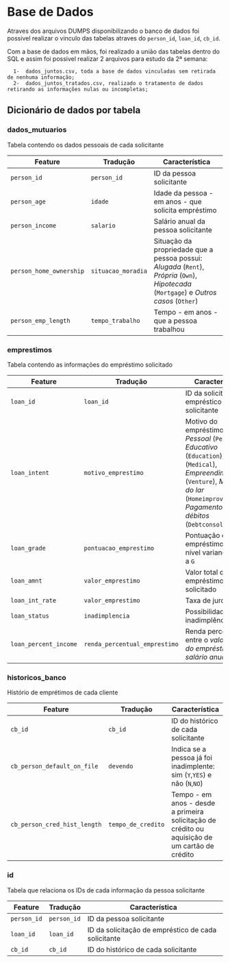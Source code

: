 # Base de Dados

Atraves dos arquivos DUMPS disponibilizando o banco de dados foi possivel realizar o vinculo das tabelas atraves do `person_id`, `loan_id`, `cb_id`.

Com a base de dados em mãos, foi realizado a união das tabelas dentro do SQL e assim foi possivel realizar 2 arquivos para estudo da 2ª semana:

      1-  dados_juntos.csv, toda a base de dados vinculadas sem retirada de nenhuma informação;
      2-  dados_juntos_tratados.csv, realizado o tratamento de dados retirando as informações nulas ou incompletas;


## Dicionário de dados por tabela

### dados_mutuarios

Tabela contendo os dados pessoais de cada solicitante

| Feature | Tradução | Característica |
| --- | --- | --- |
|`person_id`| `person_id` |ID da pessoa solicitante|
| `person_age` | `idade` | Idade da pessoa - em anos - que solicita empréstimo |
| `person_income` | `salario` | Salário anual da pessoa solicitante |
| `person_home_ownership` | `situacao_moradia` | Situação da propriedade que a pessoa possui: *Alugada* (`Rent`), *Própria* (`Own`), *Hipotecada* (`Mortgage`) e *Outros casos* (`Other`) |
| `person_emp_length` | `tempo_trabalho` |Tempo - em anos - que a pessoa trabalhou |

### emprestimos

Tabela contendo as informações do empréstimo solicitado

| Feature | Tradução | Característica |
| --- | --- | -- |
|`loan_id`| `loan_id` | ID da solicitação de empréstico de cada solicitante|
| `loan_intent` | `motivo_emprestimo` | Motivo do empréstimo: *Pessoal* (`Personal`), *Educativo* (`Education`), *Médico* (`Medical`), *Empreendimento* (`Venture`), *Melhora do lar* (`Homeimprovement`), *Pagamento de débitos* (`Debtconsolidation`) |
| `loan_grade` | `pontuacao_emprestimo` |  Pontuação de empréstimos, por nível variando de `A` a `G` |
| `loan_amnt` | `valor_emprestimo` |  Valor total do empréstimo solicitado |
| `loan_int_rate` | `valor_emprestimo` |  Taxa de juros |
| `loan_status` | `inadimplencia` |  Possibilidade de inadimplência |
| `loan_percent_income` | `renda_percentual_emprestimo` |  Renda percentual entre o *valor total do empréstimo* e o *salário anual* |


### historicos_banco

Histório de emprétimos de cada cliente

| Feature | Tradução | Característica |
| --- | --- | --- |
|`cb_id`| `cb_id` |ID do histórico de cada solicitante|
| `cb_person_default_on_file` | `devendo` |  Indica se a pessoa já foi inadimplente: sim (`Y`,`YES`) e não (`N`,`NO`) |
| `cb_person_cred_hist_length` | `tempo_de_credito` |  Tempo - em anos - desde a primeira solicitação de crédito ou aquisição de um cartão de crédito |

### id

Tabela que relaciona os IDs de cada informação da pessoa solicitante

| Feature | Tradução | Característica |
| --- | --- | --- |
|`person_id`| `person_id`| ID da pessoa solicitante|
|`loan_id`| `loan_id`| ID da solicitação de empréstico de cada solicitante|
|`cb_id`| `cb_id`| ID do histórico de cada solicitante|
